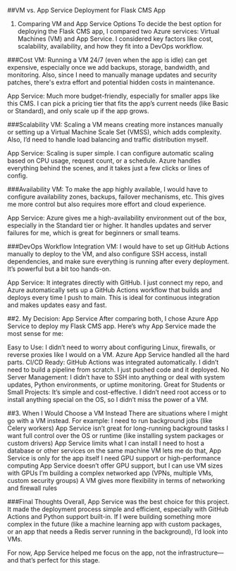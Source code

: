 ##VM vs. App Service Deployment for Flask CMS App
1. Comparing VM and App Service Options
To decide the best option for deploying the Flask CMS app, I compared two Azure services: Virtual Machines (VM) and App Service. I considered key factors like cost, scalability, availability, and how they fit into a DevOps workflow.

###Cost
VM: Running a VM 24/7 (even when the app is idle) can get expensive, especially once we add backups, storage, bandwidth, and monitoring. Also, since I need to manually manage updates and security patches, there's extra effort and potential hidden costs in maintenance.

App Service: Much more budget-friendly, especially for smaller apps like this CMS. I can pick a pricing tier that fits the app’s current needs (like Basic or Standard), and only scale up if the app grows.

###Scalability
VM: Scaling a VM means creating more instances manually or setting up a Virtual Machine Scale Set (VMSS), which adds complexity. Also, I’d need to handle load balancing and traffic distribution myself.

App Service: Scaling is super simple. I can configure automatic scaling based on CPU usage, request count, or a schedule. Azure handles everything behind the scenes, and it takes just a few clicks or lines of config.

###Availability
VM: To make the app highly available, I would have to configure availability zones, backups, failover mechanisms, etc. This gives me more control but also requires more effort and cloud experience.

App Service: Azure gives me a high-availability environment out of the box, especially in the Standard tier or higher. It handles updates and server failures for me, which is great for beginners or small teams.

###DevOps Workflow Integration
VM: I would have to set up GitHub Actions manually to deploy to the VM, and also configure SSH access, install dependencies, and make sure everything is running after every deployment. It’s powerful but a bit too hands-on.

App Service: It integrates directly with GitHub. I just connect my repo, and Azure automatically sets up a GitHub Actions workflow that builds and deploys every time I push to main. This is ideal for continuous integration and makes updates easy and fast.

##2. My Decision: App Service
After comparing both, I chose Azure App Service to deploy my Flask CMS app.
Here’s why App Service made the most sense for me:

Easy to Use: I didn’t need to worry about configuring Linux, firewalls, or reverse proxies like I would on a VM. Azure App Service handled all the hard parts.
CI/CD Ready: GitHub Actions was integrated automatically. I didn’t need to build a pipeline from scratch. I just pushed code and it deployed.
No Server Management: I didn’t have to SSH into anything or deal with system updates, Python environments, or uptime monitoring.
Great for Students or Small Projects: It’s simple and cost-effective. I didn’t need root access or to install anything special on the OS, so I didn’t miss the power of a VM.

##3. When I Would Choose a VM Instead
There are situations where I might go with a VM instead. For example:
I need to run background jobs (like Celery workers)	App Service isn’t great for long-running background tasks
I want full control over the OS or runtime (like installing system packages or custom drivers)	App Service limits what I can install
I need to host a database or other services on the same machine	VM lets me do that, App Service is only for the app itself
I need GPU support or high-performance computing	App Service doesn’t offer GPU support, but I can use VM sizes with GPUs
I’m building a complex networked app (VPNs, multiple VMs, custom security groups)	A VM gives more flexibility in terms of networking and firewall rules

###Final Thoughts
Overall, App Service was the best choice for this project. It made the deployment process simple and efficient, especially with GitHub Actions and Python support built-in. If I were building something more complex in the future (like a machine learning app with custom packages, or an app that needs a Redis server running in the background), I’d look into VMs.

For now, App Service helped me focus on the app, not the infrastructure—and that’s perfect for this stage.
